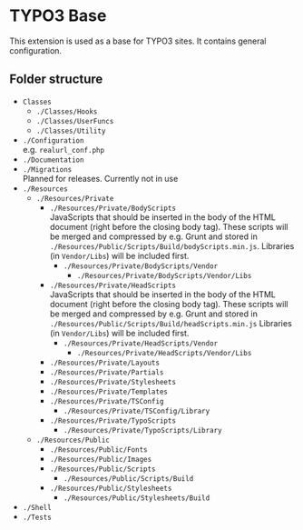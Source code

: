 TYPO3 Base
==========

This extension is used as a base for TYPO3 sites. It contains general configuration.


Folder structure
----------------

* `Classes`
  * `./Classes/Hooks`
  * `./Classes/UserFuncs`
  * `./Classes/Utility`
* `./Configuration`  
  e.g. `realurl_conf.php`
* `./Documentation`
* `./Migrations`  
  Planned for releases. Currently not in use
* `./Resources`
  * `./Resources/Private`
    * `./Resources/Private/BodyScripts`  
      JavaScripts that should be inserted in the body of the HTML document (right before the closing body tag).
      These scripts will be merged and compressed by e.g. Grunt and stored in `./Resources/Public/Scripts/Build/bodyScripts.min.js`.
      Libraries (in `Vendor/Libs`) will be included first.
      * `./Resources/Private/BodyScripts/Vendor`
        * `./Resources/Private/BodyScripts/Vendor/Libs`
    * `./Resources/Private/HeadScripts`  
      JavaScripts that should be inserted in the body of the HTML document (right before the closing body tag).
      These scripts will be merged and compressed by e.g. Grunt and stored in `./Resources/Public/Scripts/Build/headScripts.min.js`
      Libraries (in `Vendor/Libs`) will be included first.
      * `./Resources/Private/HeadScripts/Vendor`
        * `./Resources/Private/HeadScripts/Vendor/Libs`
    * `./Resources/Private/Layouts`
    * `./Resources/Private/Partials`
    * `./Resources/Private/Stylesheets`
    * `./Resources/Private/Templates`
    * `./Resources/Private/TSConfig`
      * `./Resources/Private/TSConfig/Library`
    * `./Resources/Private/TypoScripts`
      * `./Resources/Private/TypoScripts/Library`
  * `./Resources/Public`
    * `./Resources/Public/Fonts`
    * `./Resources/Public/Images`
    * `./Resources/Public/Scripts`
      * `./Resources/Public/Scripts/Build`
    * `./Resources/Public/Stylesheets`
      * `./Resources/Public/Stylesheets/Build`
* `./Shell`
* `./Tests`


